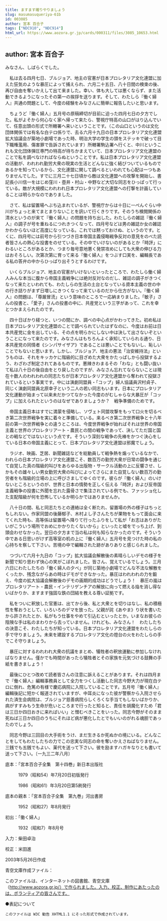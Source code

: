 ```yaml
---
title: ますます確りやりましょう
slug: masumasuqueriya-61b
id: 003085
author: 宮本 百合子
tags: ["NDC910", "NDC914"]
html_url: https://www.aozora.gr.jp/cards/000311/files/3085_10653.html
---
```


## author: 宮本 百合子

みなさん、しばらくでした。

　私は去る四月七日、ブルジョア、地主の官憲が日本プロレタリア文化連盟に加えた狂気のような暴圧によって捕えられ、六月二十五日、八十日間の検束の後、再び自由を奪いかえして出て来ました。幸い、体も大しては悪くならず、また活動できるようになったその第一の挨拶を送ります。そして、わたしら『働く婦人』共通の問題として、今度の経験をみなさんに簡単に報告したいと思います。

　ちょうど『働く婦人』五月号の原稿締切が目前に迫った四月七日の夕方でした。私がよそから何心なく家へ帰って来たら、警視庁特高の山口がはり込んでいて、任意出頭の形式で所轄署へ来いということです。（この山口というのは文化団体関係では有名な白テロ係りで、去る六月十九日の日本プロレタリア文化連盟拡大協議会が築地小劇場であった時、明治大学の学生の頭をステッキで破って目下職権濫用、傷害罪で告訴されています）所轄署駒込署へ行くと、中川というこれも文化団体弾圧専門の特高が待ちかまえていて、日本プロレタリア文化連盟のことで私を調べなければならぬということです。私は日本プロレタリア文化連盟の活動が、われわれ勤労大衆の現実の生活とどんなに強く結びついているものであるかを知っているから、文化連盟に関して調べるといわれても心配は一つもありませんでした。すでに三月二十七日頃から敵は文化連盟への攻撃を開始し、書記長小川信一をはじめ窪川・壺井・村山・中野など大切な同志をひっぱって行っている。敵が大規模にわれわれ日本プロレタリア文化連盟への打撃を計画していることは明らかなのでありました。

　さて、私は留置場へぶち込まれているが、警視庁からは十日に一ぺんぐらい中川がちょっと来てまとまりないことを訊いて行くきりです。そのうち検閲関係の清水というのが来て『働く婦人』の問題を持ち出した。わたしらの雑誌『働く婦人』の調子が号を重ねるにつれきつくなって、四月号などは男の雑誌か女の雑誌かわからないほど高度になっている。これでは黙っておけぬ、というのです。とくに、四月号には前号から引つづき日本帝国主義侵略戦争反対の意見をのべた読者皆さんの熱心な投書をのせている。その中でいけないのがあるとか「時評」にわるいところがあるとか、つまり毎号意地悪く発禁攻めにしても大衆の伸びる力はおそろしい。次第次第に育って来る『働く婦人』をつぶす口実を、編輯長である私の答弁の中からひっぱり出そうとするわけです。

　いくらブルジョア、地主の官憲がいけないといったところで、わたしら働く婦人みんな本当に腹から帝国主義戦争には絶対反対なのだし、雑誌の調子がきつくなって来たといわれても、わたしらの生活の土台となっている資本主義の世の中の行き詰りがまず日増しにきつくなって来ているのだから仕方がない。『働く婦人』の問題は、「尊厳冒涜」という意味のところで一応納まりました。「敏子」さんの投書と、「愛子」さんの投書の中に、共産党という三字があって、これを幸とつかまえられたのです。

　四十日ばかり経つと、いつの間にか、調べの中心点がかわってきた。初め私は日本プロレタリア文化連盟のことで調べられていたはずなのに、今度はお前は日本共産党に金を出している、その点を明らかにしない中は決して出さないぞということになって来たのです。みなさんはもちろんよく承知していられる通り、日本共産党の同情者《シンパサイザア》であることは悪いことでもないし、恥しいことでもないと思います。しかし、ブルジョア、地主の悪法「治安維持法」というものは、それをキッカケに階級的に目ざめた大衆をかたっぱしから投獄するよう、わざわざ制定されてあるものです。悪辣きわまるその「わな」とも闘い抜いて私は八十日の後自由をとり戻したのですが、みなさん忘れてならないことは現在十数人のわれわれの同志たちが日本プロレタリア文化連盟から奪われて投獄されているという事実です。中には演劇同盟員・「コップ」婦人協議員沢村貞子、同じく演劇同盟員北原幸子という二人の若い同志もいます。日本にプロレタリア文化運動が始まって以来未だかつてなかった今度のがむしゃらな大暴圧が「コップ」に加えられたというのはなぜでありましょうか？　戦争準備のためです。

　帝国主義日本はすでに満蒙を侵略し、ソヴェト同盟攻撃をもって口火を切るべき第二次世界戦争を実に着々と準備している。来るべき第二次世界戦争と十八年前の第一次世界戦争との違うところは、今度世界戦争が始ればそれは世界の帝国主義と世界のプロレタリアート・農民との間の戦争であって、決してただ国と国との戦などではないという点です。そういう深刻な戦争の先棒をかつぐ決心をしている日本の帝国主義にとって、日本プロレタリア文化連盟は邪魔でしょう。

　ラジオ、映画、芝居、新聞雑誌などを総動員して戦争熱を煽っているなかで、われらの日本プロレタリア文化連盟こそ、数百万の勤労大衆が日常の闘争を通じて自覚した真の階級的叫びをあらゆる出版物・サークル活動の上に反響させ、しかもその雄々しい男女勤労大衆の叫びによってさらにまた自覚しない数百万の勤労者をも階級的立場の上に呼びさましてゆくのです。彼らが『働く婦人』のいけないところというのが、世界と日本の情勢を正しく伝える「時評」および反帝国主義戦争の投書に外聞を忘れた露骨さで集注されている例でも、ファッショ化した支配階級が何を恐怖しているか明らかではありませんか。

　八十日の間、私と同志たちとの連絡は全く断たれ、留置場の外の様子はちっともしれない。作家同盟の後藤郁子、木村よし子さんたちが果物をもって面会に来てくれた時も、高等係は留置場へ降りて行ったふりをして私が「お志はありがたいがこういう場所でおめにかかりたくないから」といったと嘘をでっち上げ、到頭会わせなかった。翌日の夕方まで当の私は何も知らなかったのです。そういう中である日思いがけず高等室の机の上に『働く婦人』五月号を見つけた時の私の心持ちを察して下さい。苦境の中で編輯された跡がありありと感じられました。

　つづいて六月十九日の「コップ」拡大協議会解散後の素晴らしいデモの様子を新聞で知り思わず快心の笑がこぼれました。皆さん、覚えているでしょう。三月六日にわたしたちの「働く婦人の夕べ」が同じ築地小劇場でどんな不法な解散をくったか、残念ながらあの時はデモができなかった。暴圧はわれわれの力を鍛え、今度の拡大協議会解散後のデモの画期的成功はどうでしょう！　暴圧の嵐はプロレタリアート・農民・インテリゲンチアの解放に向って燃える焔を消し得ないばかりか、ますます強固な鉄の団結を教える尊い証拠です。

　私をついに釈放した官憲は、出てから後、私と大衆とを切りはなし、私の積極性を奪おうとして、いろいろのデマを放った。父親が詫《あやま》り状を書いたから許されたとか、私がもう仕事をやめて引込むといったとか。いまなお彼らの陰険な手は私のまわりから去っていません。けれども、みなさん！　わたしたちの決意こそ、わたしたちが知っている。日本プロレタリア文化連盟をわたしらの手で守りましょう。未来を建設するプロレタリア文化の燈台の火をわたしらの手でこそ守りましょう。

　暴圧に対するわれわれ大衆の抗議をまとめ、犠牲者の釈放運動に参加しなければなりません。僅かでも時間があったら犠牲者とその家族を元気づける鼓舞の手紙を書きましょう！

　最後にひとつ改めて読者皆さんの注意に訴えることがあります。それは四月まで『働く婦人』編輯事務員として全力をつくし活動した同志今野大力が現在白テロに倒れ、危篤の有様で慶応病院に入院していることです。五月号『働く婦人』編輯後記に短かく報道されていますが、中耳炎になった彼が警察から入院させられた済生会病院は、ブルジョア慈善病院らしくろくな手当てもしないばかりか、病がすすみもう生命が危いところまで行ったと知ると、責任を胡魔化すため「君は三日か四日おきに来ればいい」と憎むべきことをいった。同志今野がそのまま死ねば三日か四日のうちにそれほど病が悪化したとでもいいのがれる魂胆であったのでしょう。

　同志今野は三回目の大手術をうけ、まだ生きるか死ぬかの境にいる。どんなことをしてもわたしたちの力でこの忠実な同志の命を奪いかえさねばなりません。三銭でも五銭でもよい、薬代を送って下さい。彼を励ますハガキなりとも書いて送って下さい。〔一九三二年八月〕













底本：「宮本百合子全集　第十四巻」新日本出版社


　　　1979（昭和54）年7月20日初版発行

　　　1986（昭和61）年3月20日第5刷発行

底本の親本：「宮本百合子全集　第九巻」河出書房

　　　1952（昭和27）年8月発行

初出：「働く婦人」

　　　1932（昭和7）年8月号

入力：柴田卓治

校正：米田進

2003年5月26日作成

青空文庫作成ファイル：

このファイルは、インターネットの図書館、青空文庫（http://www.aozora.gr.jp/）で作られました。入力、校正、制作にあたったのは、ボランティアの皆さんです。











●表記について


	このファイルは W3C 勧告 XHTML1.1 にそった形式で作成されています。